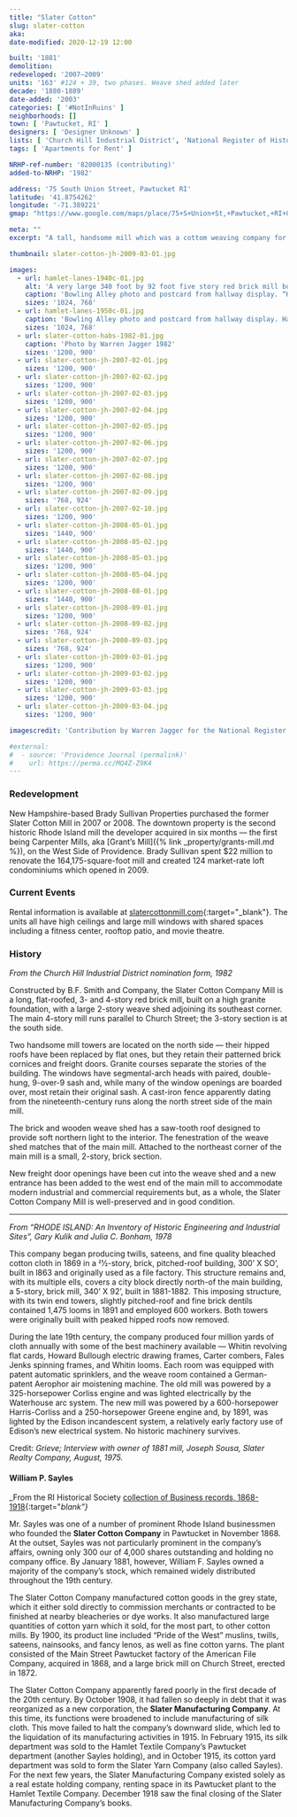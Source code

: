 ```yaml
---
title: "Slater Cotton"
slug: slater-cotton
aka:
date-modified: 2020-12-19 12:00

built: '1881'
demolition: 
redeveloped: '2007–2009'
units: '163' #124 + 39, two phases. Weave shed added later
decade: '1880-1889'
date-added: '2003'
categories: [ '#NotInRuins' ]
neighborhoods: []
town: [ 'Pawtucket, RI' ]
designers: [ 'Designer Unknown' ]
lists: [ 'Church Hill Industrial District', 'National Register of Historic Places', 'Inventory of Historic Engineering & Industrial Sites 1978' ]
tags: [ 'Apartments for Rent' ]

NRHP-ref-number: '82000135 (contributing)'
added-to-NRHP: '1982'

address: '75 South Union Street, Pawtucket RI'
latitude: '41.8754262'
longitude: '-71.389221'
gmap: "https://www.google.com/maps/place/75+S+Union+St,+Pawtucket,+RI+02860/@41.8754262,-71.389221,19z/data=!3m1!4b1!4m5!3m4!1s0x89e443567a530879:0xc455396e51732ae1!8m2!3d41.8754262!4d-71.3886738"

meta: ""
excerpt: "A tall, handsome mill which was a cottom weaving company for about 35 years before becomming a realty company that rented space to other businesses — now residential lofts"

thumbnail: slater-cotton-jh-2009-03-01.jpg

images:
  - url: hamlet-lanes-1940c-01.jpg
    alt: 'A very large 340 foot by 92 foot five story red brick mill building featuring large windows, two handsome towers along one side, a central tower on the other, and a sawtooth-roofed weave shed at the back.'
    caption: 'Bowling Alley photo and postcard from hallway display. “Hamlet 30 Lanes”, with a postmark from 1957: “One of New England’s largest and finest duckpin bowling centers. Site of 1955 record-breaking National Tournament.”'
    sizes: '1024, 768'
  - url: hamlet-lanes-1950c-01.jpg
    caption: 'Bowling Alley photo and postcard from hallway display. Hamlet 30 Lanes was apparently a tenant in the building. '
    sizes: '1024, 768'
  - url: slater-cotton-habs-1982-01.jpg
    caption: 'Photo by Warren Jagger 1982'
    sizes: '1200, 900'
  - url: slater-cotton-jh-2007-02-01.jpg
    sizes: '1200, 900'
  - url: slater-cotton-jh-2007-02-02.jpg
    sizes: '1200, 900'
  - url: slater-cotton-jh-2007-02-03.jpg
    sizes: '1200, 900'
  - url: slater-cotton-jh-2007-02-04.jpg
    sizes: '1200, 900'
  - url: slater-cotton-jh-2007-02-05.jpg
    sizes: '1200, 900'
  - url: slater-cotton-jh-2007-02-06.jpg
    sizes: '1200, 900'
  - url: slater-cotton-jh-2007-02-07.jpg
    sizes: '1200, 900'
  - url: slater-cotton-jh-2007-02-08.jpg
    sizes: '1200, 900'
  - url: slater-cotton-jh-2007-02-09.jpg
    sizes: '768, 924'
  - url: slater-cotton-jh-2007-02-10.jpg
    sizes: '1200, 900'
  - url: slater-cotton-jh-2008-05-01.jpg
    sizes: '1440, 900'
  - url: slater-cotton-jh-2008-05-02.jpg
    sizes: '1440, 900'
  - url: slater-cotton-jh-2008-05-03.jpg
    sizes: '1200, 900'
  - url: slater-cotton-jh-2008-05-04.jpg
    sizes: '1200, 900'
  - url: slater-cotton-jh-2008-08-01.jpg
    sizes: '1440, 900'
  - url: slater-cotton-jh-2008-09-01.jpg
    sizes: '1200, 900'
  - url: slater-cotton-jh-2008-09-02.jpg
    sizes: '768, 924'
  - url: slater-cotton-jh-2008-09-03.jpg
    sizes: '768, 924'
  - url: slater-cotton-jh-2009-03-01.jpg
    sizes: '1200, 900'
  - url: slater-cotton-jh-2009-03-02.jpg
    sizes: '1200, 900'
  - url: slater-cotton-jh-2009-03-03.jpg
    sizes: '1200, 900'
  - url: slater-cotton-jh-2009-03-04.jpg
    sizes: '1200, 900'

imagescredit: 'Contribution by Warren Jagger for the National Register nomination form, Church Hill Industrial District'

#external:
#  - source: 'Providence Journal (permalink)'
#    url: https://perma.cc/MQ4Z-Z9K4
---
```


### Redevelopment

New Hampshire-based Brady Sullivan Properties purchased the former Slater Cotton Mill in 2007 or 2008. The downtown property is the second historic Rhode Island mill the developer acquired in six months — the first being Carpenter Mills, aka [Grant’s Mill]({% link _property/grants-mill.md %}), on the West Side of Providence. Brady Sullivan spent $22 million to renovate the 164,175-square-foot mill and created 124 market-rate loft condominiums which opened in 2009. 


### Current Events

Rental information is available at [slatercottonmill.com](//www.slatercottonmill.com){:target="_blank"}. The units all have high ceilings and large mill windows with shared spaces including a fitness center, rooftop patio, and movie theatre.  


### History

_From the Church Hill Industrial District nomination form, 1982_

Constructed by B.F. Smith and Company, the Slater Cotton Company Mill is a long, flat-roofed, 3- and 4-story red brick mill, built on a high granite foundation, with a large 2-story weave shed adjoining its southeast corner. The main 4-story mill runs parallel to Church Street; the 3-story section is at the south side.

Two handsome mill towers are located on the north side — their hipped roofs have been replaced by flat ones, but they retain their patterned brick cornices and freight doors. Granite courses separate the stories of the building. The windows have segmental-arch heads with paired, double-hung, 9-over-9 sash and, while many of the window openings are boarded over, most retain their original sash. A cast-iron fence apparently dating from the nineteenth-century runs along the north street side of the main mill.

The brick and wooden weave shed has a saw-tooth roof designed to provide soft northern light to the interior. The fenestration of the weave shed matches that of the main mill. Attached to the northeast corner of the main mill is a small, 2-story, brick section. 

New freight door openings have been cut into the weave shed and a new entrance has been added to the west end of the main mill to accommodate modern industrial and commercial requirements but, as a whole, the Slater Cotton Company Mill is well-preserved and in good condition. 

***

_From “RHODE ISLAND: An Inventory of Historic Engineering and Industrial Sites”, Gary Kulik and Julia C. Bonham, 1978_

This company began producing twills, sateens, and fine quality bleached cotton cloth in 1869 in a 21⁄2-story, brick, pitched-roof building, 300’ X SO’, built in l863 and originally used as a file factory. This structure remains and, with its multiple ells, covers a city block directly north-of the main building, a 5-story, brick mill, 340’ X 92’, built in 1881-1882. This imposing structure, with its twin end towers, slightly pitched-roof and fine brick dentils contained 1,475 looms in 1891 and employed 600 workers. Both towers were originally built with peaked hipped roofs now removed. 

During the late 19th century, the company produced four million yards of cloth annually with some of the best machinery available — Whitin revolving flat cards, Howard Bullough electric drawing frames, Carter combers, Fales Jenks spinning frames, and Whitin looms. Each room was equipped with patent automatic sprinklers, and the weave room contained a German-patent Aerophor air moistening machine. The old mill was powered by a 325-horsepower Corliss engine and was lighted electrically by the Waterhouse arc system. The new mill was powered by a 600-horsepower Harris-Corliss and a 250-horsepower Greene engine and, by 1891, was lighted by the Edison incandescent system, a relatively early factory use of Edison’s new electrical system. No historic machinery survives.

Credit: _Grieve; Interview with owner of 1881 mill, Joseph Sousa, Slater Realty Company, August, 1975._

#### William P. Sayles

_From the RI Historical Society [collection of Business records, 1868-1918](//www.rihs.org/mssinv/MSS006sg30.htm){:target="_blank"}_

Mr. Sayles was one of a number of prominent Rhode Island businessmen who founded the **Slater Cotton Company** in Pawtucket in November 1868. At the outset, Sayles was not particularly prominent in the company’s affairs, owning only 300 our of 4,000 shares outstanding and holding no company office. By January 1881, however, William F. Sayles owned a majority of the company’s stock, which remained widely distributed throughout the 19th century.

The Slater Cotton Company manufactured cotton goods in the grey state, which it either sold directly to commission merchants or contracted to be finished at nearby bleacheries or dye works. It also manufactured large quantities of cotton yarn which it sold, for the most part, to other cotton mills. By 1900, its product line included “Pride of the West” muslins, twills, sateens, nainsooks, and fancy lenos, as well as fine cotton yarns. The plant consisted of the Main Street Pawtucket factory of the American File Company, acquired in 1868, and a large brick mill on Church Street, erected in 1872.

The Slater Cotton Company apparently fared poorly in the first decade of the 20th century. By October 1908, it had fallen so deeply in debt that it was reorganized as a new corporation, the **Slater Manufacturing Company**. At this time, its functions were broadened to include manufacturing of silk cloth. This move failed to halt the company’s downward slide, which led to the liquidation of its manufacturing activities in 1915. In February 1915, its silk department was sold to the Hamlet Textile Company’s Pawtucket department (another Sayles holding), and in October 1915, its cotton yard department was sold to form the Slater Yarn Company (also called Sayles). For the next few years, the Slater Manufacturing Company existed solely as a real estate holding company, renting space in its Pawtucket plant to the Hamlet Textile Company. December 1918 saw the final closing of the Slater Manufacturing Company’s books.
